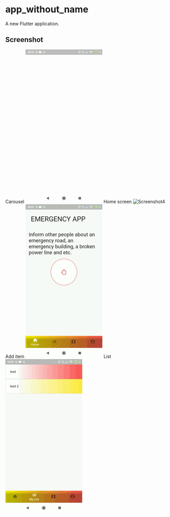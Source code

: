 # app_without_name

A new Flutter application.

## Screenshot
Carousel
![Screenshot0](screenshot/start.gif)
Home screen
![Screenshot4](main.gif)
Add item
![Screenshot5](screenshot/create.gif)
List
![Screenshot5](screenshot/list.gif)